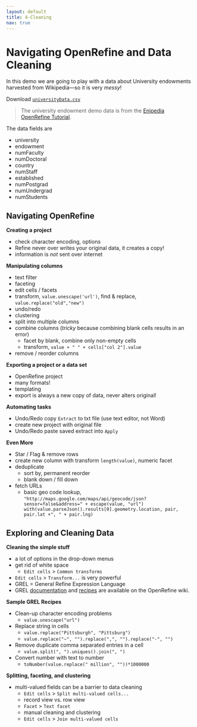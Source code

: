 ```yaml
---
layout: default
title: 4-Cleaning
nav: true
---
```


# Navigating OpenRefine and Data Cleaning

In this demo we are going to play with a data about University endowments harvested from Wikipedia—so it is very *messy*!

Download <a href="images/universityData.csv" target="_blank">`universityData.csv`</a>

> The university endowment demo data is from the [Enipedia OpenRefine Tutorial](http://enipedia.tudelft.nl/wiki/OpenRefine_Tutorial).

The data fields are
- university
- endowment
- numFaculty
- numDoctoral
- country
- numStaff
- established
- numPostgrad
- numUndergrad
- numStudents

## Navigating OpenRefine

**Creating a project**
  - check character encoding, options
  - Refine never over writes your original data, it creates a copy!
  - information is *not* sent over internet

**Manipulating columns**
  - text filter
  - faceting
  - edit cells / facets
  - transform, `value.unescape('url')`, find & replace, `value.replace("old","new")`
  - undo/redo
  - clustering
  - split into multiple columns
  - combine columns (*tricky* because combining blank cells results in an error)
    - facet by blank, combine only non-empty cells
    - transform, `value + " " + cells["col 2"].value`
  - remove / reorder columns

**Exporting a project or a data set**
  - OpenRefine project
  - many formats!
  - templating
  - export is always a new copy of data, never alters original!

**Automating tasks**
  - Undo/Redo copy `Extract` to txt file (use text editor, not Word)
  - create new project with original file
  - Undo/Redo paste saved extract into `Apply`

**Even More**
  - Star / Flag & remove rows
  - create new column with transform `length(value)`, numeric facet
  - deduplicate
    - sort by, permanent reorder
    - blank down / fill down
  - fetch URLs
    - basic geo code lookup, `"http://maps.google.com/maps/api/geocode/json?sensor=false&address=" + escape(value, "url")
  with(value.parseJson().results[0].geometry.location, pair, pair.lat +", " + pair.lng)`

## Exploring and Cleaning Data

**Cleaning the simple stuff**
  - a lot of options in the drop-down menus
  - get rid of white space
    - `Edit cells` > `Common transforms`
  - `Edit cells` > `Transform...` is very powerful
  - GREL = General Refine Expression Language
  - GREL [documentation](https://github.com/OpenRefine/OpenRefine/wiki/General-Refine-Expression-Language) and [recipes](https://github.com/OpenRefine/OpenRefine/wiki/Recipes) are available on the OpenRefine wiki.

**Sample GREL Recipes**
- Clean-up character encoding problems
  - `value.unescape("url")`
- Replace string in cells
  - `value.replace("Pittsburgh", "Pittsburg")`
  - `value.replace("~", "").replace(",", "").replace("-", "")`
- Remove duplicate comma separated entries in a cell
  - `value.split(", ").uniques().join(", ")`
- Convert number with text to number
  - `toNumber(value.replace(" million", ""))*1000000`

**Splitting, faceting, and clustering**
  - multi-valued fields can be a barrier to data cleaning
    - `Edit cells` > `Split multi-valued cells...`
    - record view vs. row view
    - `Facet` > `Text facet`
    - manual cleaning and clustering
    - `Edit cells` > `Join multi-valued cells`
